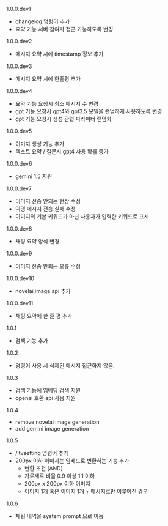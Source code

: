 1.0.0.dev1

- changelog 명령어 추가
- 요약 기능 서버 참여자 접근 가능하도록 변경

1.0.0.dev2

- 메시지 요약 시에 timestamp 정보 추가

1.0.0.dev3

- 메시지 요약 시에 한줄평 추가

1.0.0.dev4

- 요약 기능 요청시 최소 메시지 수 변경
- gpt 기능 요청시 gpt4와 gpt3.5 모델을 랜덤하게 사용하도록 변경
- gpt 기능 요청시 생성 관련 파라미터 랜덤화

1.0.0.dev5

- 이미지 생성 기능 추가
- 텍스트 요약 / 질문시 gpt4 사용 확률 증가

1.0.0.dev6

- gemini 1.5 지원

1.0.0.dev7

- 이미지 전송 안되는 현상 수정
- 익명 메시지 전송 실패 수정
- 이미지의 기본 키워드가 아닌 사용자가 입력한 키워드로 표시

1.0.0.dev8

- 채팅 요약 양식 변경

1.0.0.dev9

- 이미지 전송 안되는 오류 수정

1.0.0.dev10

- novelai image api 추가

1.0.0.dev11

- 채팅 요약에 한 줄 평 추가

1.0.1

- 검색 기능 추가

1.0.2

- 명령어 사용 시 삭제된 메시지 접근하지 않음.

1.0.3

- 검색 기능에 임베딩 검색 지원
- openai 호환 api 사용 지원

1.0.4

- remove novelai image generation
- add gemini image generation

1.0.5

- /itvsetting 명령어 추가
- 200px 이하 이미지는 임베드로 변환하는 기능 추가
  -  변환 조건 (AND)
    - 가로세로 비율 0.9 이상 1.1 이하
    - 200px x 200px 이하 이미지
    - 이미지 1개 혹은 이미지 1개 + 메시지로만 이루어진 경우

1.0.6
- 채팅 내역을 system prompt 으로 이동

